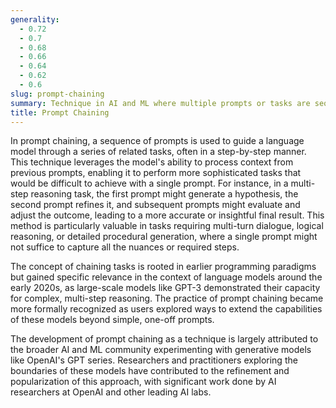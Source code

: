 ```yaml
---
generality:
  - 0.72
  - 0.7
  - 0.68
  - 0.66
  - 0.64
  - 0.62
  - 0.6
slug: prompt-chaining
summary: Technique in AI and ML where multiple prompts or tasks are sequentially connected, allowing the output of one step to become the input for the next, effectively enabling more complex and nuanced operations.
title: Prompt Chaining
---
```


In prompt chaining, a sequence of prompts is used to guide a language model through a series of related tasks, often in a step-by-step manner. This technique leverages the model's ability to process context from previous prompts, enabling it to perform more sophisticated tasks that would be difficult to achieve with a single prompt. For instance, in a multi-step reasoning task, the first prompt might generate a hypothesis, the second prompt refines it, and subsequent prompts might evaluate and adjust the outcome, leading to a more accurate or insightful final result. This method is particularly valuable in tasks requiring multi-turn dialogue, logical reasoning, or detailed procedural generation, where a single prompt might not suffice to capture all the nuances or required steps.

The concept of chaining tasks is rooted in earlier programming paradigms but gained specific relevance in the context of language models around the early 2020s, as large-scale models like GPT-3 demonstrated their capacity for complex, multi-step reasoning. The practice of prompt chaining became more formally recognized as users explored ways to extend the capabilities of these models beyond simple, one-off prompts.

The development of prompt chaining as a technique is largely attributed to the broader AI and ML community experimenting with generative models like OpenAI's GPT series. Researchers and practitioners exploring the boundaries of these models have contributed to the refinement and popularization of this approach, with significant work done by AI researchers at OpenAI and other leading AI labs.
